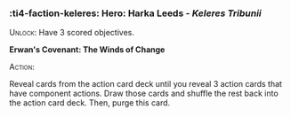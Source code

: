 ### :ti4-faction-keleres: **Hero**: Harka Leeds - _Keleres Tribunii_

<span style="font-variant:small-caps;">Unlock</span>: Have 3 scored objectives.

**Erwan's Covenant: The Winds of Change**

<span style="font-variant:small-caps;">Action:</span>

Reveal cards from the action card deck until you reveal 3 action cards that have component actions. Draw those cards and shuffle the rest back into the action card deck. Then, purge this card.
